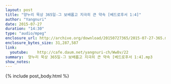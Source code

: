 ```yaml
---
layout: post
title: "양누리 묵상 365일-그 보배롭고 지극히 큰 약속 [베드로후서 1:4]"
author: "Yangnuri"
date: 2015-07-27
duration: "14:30"
type: "audio/mpeg"
enclosure_url: http://archive.org/download/20150727365/2015-07-27-365.mp3
enclosure_bytes_size: 31,287,587   
link:
  youtube:    http://cafe.daum.net/yangnuri-ch/Ww8v/22
summary:  양누리 묵상 365일-그 보배롭고 지극히 큰 약속 [베드로후서 1:4].mp3
show_notes:
---
```


{% include post_body.html %}
